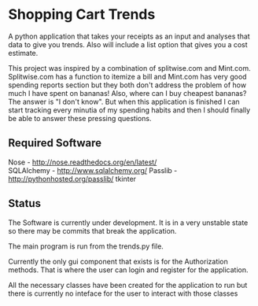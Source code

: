 Shopping Cart Trends
===================

A python application that takes your receipts as an input and analyses that
 data to give you trends. Also will include a list option that gives you a
  cost estimate.

This project was inspired by a combination of splitwise.com and Mint.com.
 Splitwise.com has a function to itemize a bill and Mint.com has very good
 spending reports section but they both don't address the problem of how much
 I have spent on bananas! Also, where can I buy cheapest bananas? The answer 
 is "I don't know". But when this application is finished I can start tracking 
 every minutia of my spending habits and then I should finally be able to 
 answer these pressing questions.

Required Software
-----------------

Nose - http://nose.readthedocs.org/en/latest/  
SQLAlchemy - http://www.sqlalchemy.org/
Passlib - http://pythonhosted.org/passlib/
tkinter

Status
------
The Software is currently under development. It is in a very unstable state so
 there may be commits that break the application.
 
 
The main program is run from the trends.py file.
 
 
Currently the only gui component that exists is for the Authorization methods.
 That is where the user can login and register for the application. 

All the necessary classes have been created for the application to run but
 there is currently no inteface for the user to interact with those classes